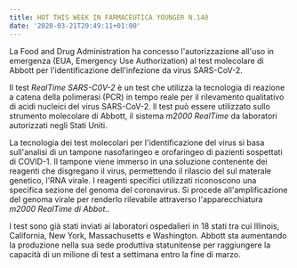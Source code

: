 ```yaml
---
title: HOT THIS WEEK IN FARMACEUTICA YOUNGER N.140
date: '2020-03-21T20:49:11+01:00'
---
```

La Food and Drug Administration ha concesso l'autorizzazione all'uso in emergenza (EUA, Emergency Use Authorization) al test molecolare di Abbott per l'identificazione dell'infezione da virus SARS-CoV-2.

Il test _RealTime SARS-C0V-2_ è un test che utilizza la tecnologia di reazione a catena della polimerasi (PCR) in tempo reale per il rilevamento qualitativo di acidi nucleici del virus SARS-CoV-2. ll test può essere utilizzato sullo strumento molecolare di Abbott, il sistema _m2000 RealTime_ da laboratori autorizzati negli Stati Uniti. 

La tecnologia dei test molecolari per l'identificazione del virus si basa sull'analisi di un tampone nasofaringeo e orofaringeo di pazienti sospettati di COVID-1. Il tampone  viene immerso in una soluzione contenente dei reagenti che disgregano il virus, permettendo il rilascio del sul materale genetico, l'RNA virale. I reagenti specifici utilizzati riconoscono una specifica sezione del genoma del coronavirus. Si procede all'amplificazione del genoma virale per renderlo rilevabile attraverso l'apparecchiatura _m2000 RealTime di Abbot.._

I test sono già stati inviati ai laboratori ospedalieri in 18 stati tra cui Illinois, California, New York, Massachusetts e Washington. Abbott sta aumentando la produzione nella sua sede produttiva statunitense per raggiungere la capacità di un milione di test a settimana entro la fine di marzo.
